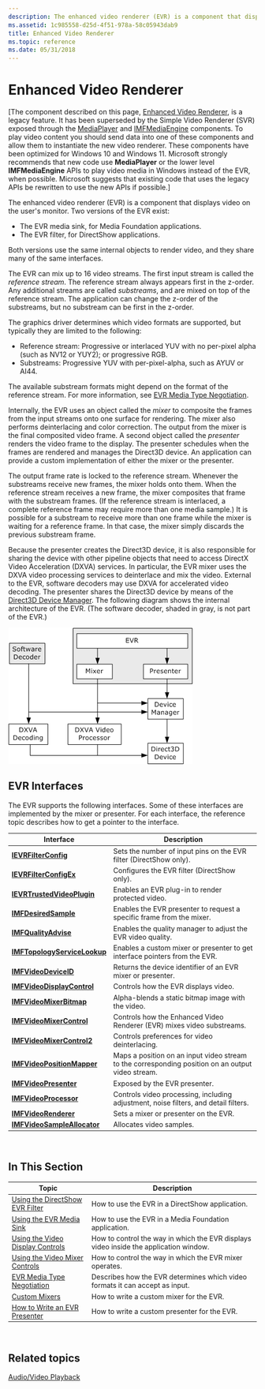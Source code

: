 ```yaml
---
description: The enhanced video renderer (EVR) is a component that displays video on the users monitor.
ms.assetid: 1c985558-d25d-4f51-978a-58c05943dab9
title: Enhanced Video Renderer
ms.topic: reference
ms.date: 05/31/2018
---
```


# Enhanced Video Renderer

[The component described on this page, [Enhanced Video Renderer](/windows/win32/medfound/enhanced-video-renderer), is a legacy feature. It has been superseded by the Simple Video Renderer (SVR) exposed through the [MediaPlayer](/uwp/api/windows.media.playback.mediaplayer) and [IMFMediaEngine](/windows/win32/api/mfmediaengine/nn-mfmediaengine-imfmediaengine) components. To play video content you should send data into one of these components and allow them to instantiate the new video renderer.  These components have been optimized for Windows 10 and Windows 11. Microsoft strongly recommends that new code use **MediaPlayer** or the lower level **IMFMediaEngine** APIs to play video media in Windows instead of the EVR, when possible. Microsoft suggests that existing code that uses the legacy APIs be rewritten to use the new APIs if possible.]


The enhanced video renderer (EVR) is a component that displays video on the user's monitor. Two versions of the EVR exist:

-   The EVR media sink, for Media Foundation applications.
-   The EVR filter, for DirectShow applications.

Both versions use the same internal objects to render video, and they share many of the same interfaces.

The EVR can mix up to 16 video streams. The first input stream is called the *reference stream*. The reference stream always appears first in the z-order. Any additional streams are called *substreams*, and are mixed on top of the reference stream. The application can change the z-order of the substreams, but no substream can be first in the z-order.

The graphics driver determines which video formats are supported, but typically they are limited to the following:

-   Reference stream: Progressive or interlaced YUV with no per-pixel alpha (such as NV12 or YUY2); or progressive RGB.
-   Substreams: Progressive YUV with per-pixel-alpha, such as AYUV or AI44.

The available substream formats might depend on the format of the reference stream. For more information, see [EVR Media Type Negotiation](evr-media-type-negotiation.md).

Internally, the EVR uses an object called the *mixer* to composite the frames from the input streams onto one surface for rendering. The mixer also performs deinterlacing and color correction. The output from the mixer is the final composited video frame. A second object called the *presenter* renders the video frame to the display. The presenter schedules when the frames are rendered and manages the Direct3D device. An application can provide a custom implementation of either the mixer or the presenter.

The output frame rate is locked to the reference stream. Whenever the substreams receive new frames, the mixer holds onto them. When the reference stream receives a new frame, the mixer composites that frame with the substream frames. (If the reference stream is interlaced, a complete reference frame may require more than one media sample.) It is possible for a substream to receive more than one frame while the mixer is waiting for a reference frame. In that case, the mixer simply discards the previous substream frame.

Because the presenter creates the Direct3D device, it is also responsible for sharing the device with other pipeline objects that need to access DirectX Video Acceleration (DXVA) services. In particular, the EVR mixer uses the DXVA video processing services to deinterlace and mix the video. External to the EVR, software decoders may use DXVA for accelerated video decoding. The presenter shares the Direct3D device by means of the [Direct3D Device Manager](direct3d-device-manager.md). The following diagram shows the internal architecture of the EVR. (The software decoder, shaded in gray, is not part of the EVR.)

![architectural diagram showing the evr.](images/5d4a1fd9-25ff-4cc5-a486-0d22f34bbfd7.gif)

## EVR Interfaces

The EVR supports the following interfaces. Some of these interfaces are implemented by the mixer or presenter. For each interface, the reference topic describes how to get a pointer to the interface.

| Interface                                                    | Description                                                                                       |
|--------------------------------------------------------------|---------------------------------------------------------------------------------------------------|
| [**IEVRFilterConfig**](/windows/desktop/api/evr/nn-evr-ievrfilterconfig)                 | Sets the number of input pins on the EVR filter (DirectShow only).                                |
| [**IEVRFilterConfigEx**](/windows/desktop/api/evr/nn-evr-ievrfilterconfigex)             | Configures the EVR filter (DirectShow only).                                                      |
| [**IEVRTrustedVideoPlugin**](/windows/desktop/api/evr/nn-evr-ievrtrustedvideoplugin)     | Enables an EVR plug-in to render protected video.                                                 |
| [**IMFDesiredSample**](/windows/desktop/api/evr/nn-evr-imfdesiredsample)                 | Enables the EVR presenter to request a specific frame from the mixer.                             |
| [**IMFQualityAdvise**](/windows/desktop/api/mfidl/nn-mfidl-imfqualityadvise)                 | Enables the quality manager to adjust the EVR video quality.                                      |
| [**IMFTopologyServiceLookup**](/windows/desktop/api/evr/nn-evr-imftopologyservicelookup) | Enables a custom mixer or presenter to get interface pointers from the EVR.                       |
| [**IMFVideoDeviceID**](/windows/desktop/api/evr/nn-evr-imfvideodeviceid)                 | Returns the device identifier of an EVR mixer or presenter.                                       |
| [**IMFVideoDisplayControl**](/windows/desktop/api/evr/nn-evr-imfvideodisplaycontrol)     | Controls how the EVR displays video.                                                              |
| [**IMFVideoMixerBitmap**](/windows/desktop/api/evr9/nn-evr9-imfvideomixerbitmap)           | Alpha-blends a static bitmap image with the video.                                                |
| [**IMFVideoMixerControl**](/windows/desktop/api/evr/nn-evr-imfvideomixercontrol)         | Controls how the Enhanced Video Renderer (EVR) mixes video substreams.                            |
| [**IMFVideoMixerControl2**](/windows/desktop/api/evr/nn-evr-imfvideomixercontrol2)       | Controls preferences for video deinterlacing.                                                     |
| [**IMFVideoPositionMapper**](/windows/desktop/api/evr/nn-evr-imfvideopositionmapper)     | Maps a position on an input video stream to the corresponding position on an output video stream. |
| [**IMFVideoPresenter**](/windows/desktop/api/evr/nn-evr-imfvideopresenter)               | Exposed by the EVR presenter.                                                                     |
| [**IMFVideoProcessor**](/windows/desktop/api/evr9/nn-evr9-imfvideoprocessor)               | Controls video processing, including adjustment, noise filters, and detail filters.               |
| [**IMFVideoRenderer**](/windows/desktop/api/evr/nn-evr-imfvideorenderer)                 | Sets a mixer or presenter on the EVR.                                                             |
| [**IMFVideoSampleAllocator**](/windows/desktop/api/mfidl/nn-mfidl-imfvideosampleallocator)   | Allocates video samples.                                                                          |



 

## In This Section



| Topic                                                                    | Description                                                                           |
|--------------------------------------------------------------------------|---------------------------------------------------------------------------------------|
| [Using the DirectShow EVR Filter](using-the-directshow-evr-filter.md)   | How to use the EVR in a DirectShow application.                                       |
| [Using the EVR Media Sink](using-the-evr-media-sink.md)                 | How to use the EVR in a Media Foundation application.                                 |
| [Using the Video Display Controls](using-the-video-display-controls.md) | How to control the way in which the EVR displays video inside the application window. |
| [Using the Video Mixer Controls](using-the-video-mixer-controls.md)     | How to control the way in which the EVR mixer operates.                               |
| [EVR Media Type Negotiation](evr-media-type-negotiation.md)             | Describes how the EVR determines which video formats it can accept as input.          |
| [Custom Mixers](custom-mixers.md)                                       | How to write a custom mixer for the EVR.                                              |
| [How to Write an EVR Presenter](how-to-write-an-evr-presenter.md)       | How to write a custom presenter for the EVR.                                          |



 

## Related topics

<dl> <dt>

[Audio/Video Playback](audio-video-playback.md)
</dt> </dl>

 

 



